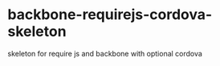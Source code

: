 backbone-requirejs-cordova-skeleton
===================================

skeleton for require js and backbone with optional cordova